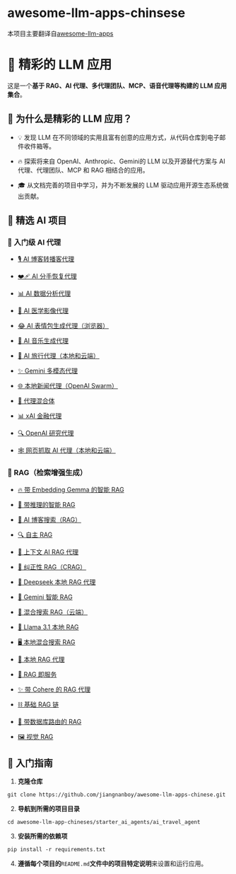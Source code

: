 # awesome-llm-apps-chinsese
本项目主要翻译自[awesome-llm-apps](https://github.com/Shubhamsaboo/awesome-llm-apps)

# 🌟 精彩的 LLM 应用

这是一个**基于 RAG、AI 代理、多代理团队、MCP、语音代理等构建的 LLM 应用集合**。

## 🤔 为什么是精彩的 LLM 应用？

* 💡 发现 LLM 在不同领域的实用且富有创意的应用方式，从代码仓库到电子邮件收件箱等。

* 🔥 探索将来自 OpenAI、Anthropic、Gemini的 LLM 以及开源替代方案与 AI 代理、代理团队、MCP 和 RAG 相结合的应用。

* 🎓 从文档完善的项目中学习，并为不断发展的 LLM 驱动应用开源生态系统做出贡献。

## 📂 精选 AI 项目

### 🌱 入门级 AI 代理

* [🎙️ AI 博客转播客代理](starter_ai_agents/ai_blog_to_podcast_agent/)

* [❤️‍🩹 AI 分手恢复代理](starter_ai_agents/ai_breakup_recovery_agent/)

* [📊 AI 数据分析代理](starter_ai_agents/ai_data_analysis_agent/)

* [🩻 AI 医学影像代理](starter_ai_agents/ai_medical_imaging_agent/)

* [😂 AI 表情包生成代理（浏览器）](starter_ai_agents/ai_meme_generator_agent_browseruse/)

* [🎵 AI 音乐生成代理](starter_ai_agents/ai_music_generator_agent/)

* [🛫 AI 旅行代理（本地和云端）](starter_ai_agents/ai_travel_agent/)

* [✨ Gemini 多模态代理](starter_ai_agents/gemini_multimodal_agent_demo/)

* [🌐 本地新闻代理（OpenAI Swarm）](starter_ai_agents/local_news_agent_openai_swarm/)

* [🔄 代理混合体](starter_ai_agents/mixture_of_agents/)

* [📊 xAI 金融代理](starter_ai_agents/xai_finance_agent/)

* [🔍 OpenAI 研究代理](starter_ai_agents/opeani_research_agent/)

* [🕸️ 网页抓取 AI 代理（本地和云端）](starter_ai_agents/web_scrapping_ai_agent/)

### 📀 RAG（检索增强生成）

* [🔥 带 Embedding Gemma 的智能 RAG](rag_tutorials/agentic_rag_embedding_gemma)

* [🧐 带推理的智能 RAG](rag_tutorials/agentic_rag_with_reasoning/)

* [📰 AI 博客搜索（RAG）](rag_tutorials/ai_blog_search/)

* [🔍 自主 RAG](rag_tutorials/autonomous_rag/)

* [🔄 上下文 AI RAG 代理](rag_tutorials/contextualai_rag_agent/)

* [🔄 纠正性 RAG（CRAG）](rag_tutorials/corrective_rag/)

* [🐋 Deepseek 本地 RAG 代理](rag_tutorials/deepseek_local_rag_agent/)

* [🤔 Gemini 智能 RAG](rag_tutorials/gemini_agentic_rag/)

* [👀 混合搜索 RAG（云端）](rag_tutorials/hybrid_search_rag/)

* [🔄 Llama 3.1 本地 RAG](rag_tutorials/llama3.1_local_rag/)

* [🖥️ 本地混合搜索 RAG](rag_tutorials/local_hybrid_search_rag/)

* [🦙 本地 RAG 代理](rag_tutorials/local_rag_agent/)

* [🧩 RAG 即服务](rag_tutorials/rag-as-a-service/)

* [✨ 带 Cohere 的 RAG 代理](rag_tutorials/rag_agent_cohere/)

* [⛓️ 基础 RAG 链](rag_tutorials/rag_chain/)

* [📠 带数据库路由的 RAG](rag_tutorials/rag_database_routing/)

* [🖼️ 视觉 RAG](rag_tutorials/vision_rag/)

## 🚀 入门指南

1. **克隆仓库**

```
git clone https://github.com/jiangnanboy/awesome-llm-apps-chinese.git
```

2. **导航到所需的项目目录**

```
cd awesome-llm-app-chineses/starter_ai_agents/ai_travel_agent
```

3. **安装所需的依赖项**

```
pip install -r requirements.txt
```

4. **遵循每个项目的**`README.md`**文件中的项目特定说明**来设置和运行应用。

